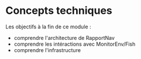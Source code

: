 # Concepts techniques





Les objectifs à la fin de ce module :
- comprendre l'architecture de RapportNav
- comprendre les intéractions avec MonitorEnv/Fish
- comprendre l'infrastructure
